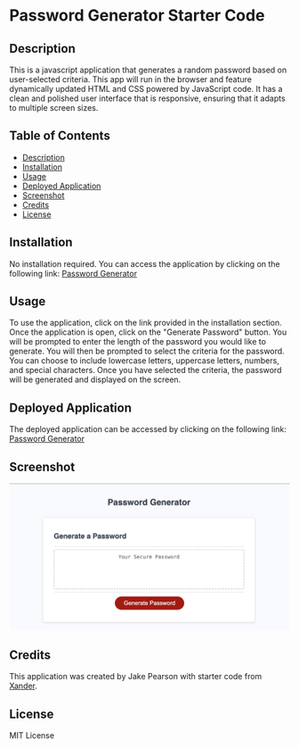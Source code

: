 <!-- @format -->

# Password Generator Starter Code

## Description

This is a javascript application that generates a random password based on user-selected criteria. This app will run in the browser and feature dynamically updated HTML and CSS powered by JavaScript code. It has a clean and polished user interface that is responsive, ensuring that it adapts to multiple screen sizes.

## Table of Contents

- [Description](#description)
- [Installation](#installation)
- [Usage](#usage)
- [Deployed Application](https://jakepears.github.io/passwordGenerator/)
- [Screenshot](./assets/screenshots/deploymentSc.png)
- [Credits](#credits)
- [License](#license)

## Installation

No installation required. You can access the application by clicking on the following link: [Password Generator](https://github.com/jakepears/passwordGenerator)

## Usage

To use the application, click on the link provided in the installation section. Once the application is open, click on the "Generate Password" button. You will be prompted to enter the length of the password you would like to generate. You will then be prompted to select the criteria for the password. You can choose to include lowercase letters, uppercase letters, numbers, and special characters. Once you have selected the criteria, the password will be generated and displayed on the screen.

## Deployed Application

The deployed application can be accessed by clicking on the following link: [Password Generator](https://jakepears.github.io/passwordGenerator/)

## Screenshot

![Password Generator](./Develop/screenshots/deploymentSc.png)

## Credits

This application was created by Jake Pearson with starter code from [Xander](https://github.com/Xandromus).

## License

MIT License
